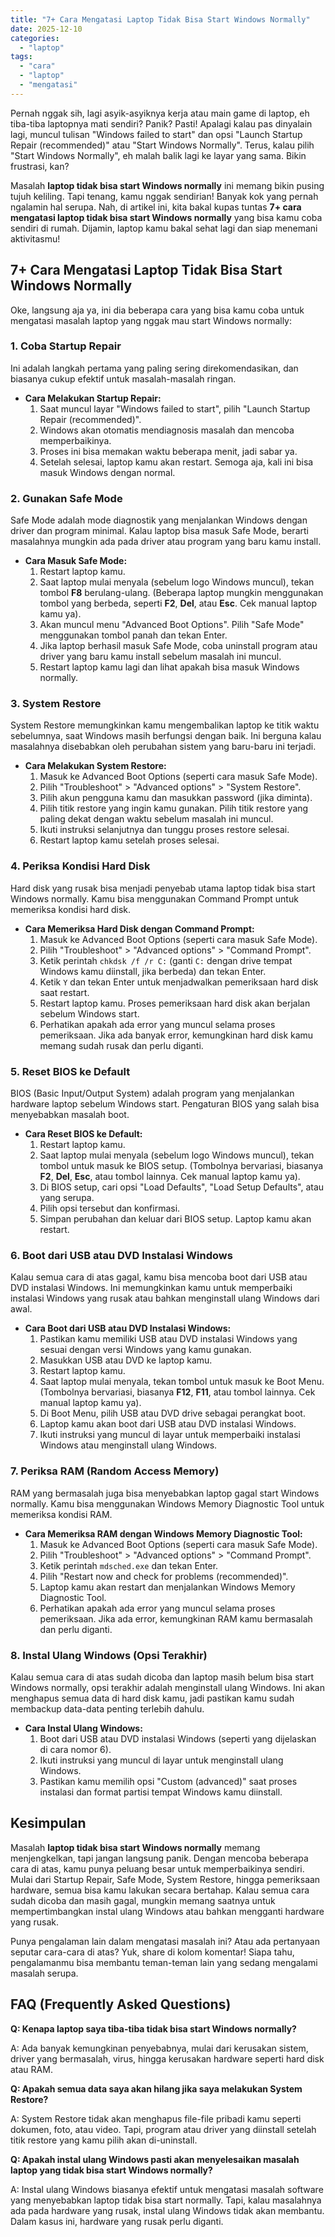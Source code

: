 ```yaml
---
title: "7+ Cara Mengatasi Laptop Tidak Bisa Start Windows Normally"
date: 2025-12-10
categories: 
  - "laptop"
tags: 
  - "cara"
  - "laptop"
  - "mengatasi"
---
```


Pernah nggak sih, lagi asyik-asyiknya kerja atau main game di laptop, eh tiba-tiba laptopnya mati sendiri? Panik? Pasti! Apalagi kalau pas dinyalain lagi, muncul tulisan "Windows failed to start" dan opsi "Launch Startup Repair (recommended)" atau "Start Windows Normally". Terus, kalau pilih "Start Windows Normally", eh malah balik lagi ke layar yang sama. Bikin frustrasi, kan?

Masalah **laptop tidak bisa start Windows normally** ini memang bikin pusing tujuh keliling. Tapi tenang, kamu nggak sendirian! Banyak kok yang pernah ngalamin hal serupa. Nah, di artikel ini, kita bakal kupas tuntas **7+ cara mengatasi laptop tidak bisa start Windows normally** yang bisa kamu coba sendiri di rumah. Dijamin, laptop kamu bakal sehat lagi dan siap menemani aktivitasmu!

## 7+ Cara Mengatasi Laptop Tidak Bisa Start Windows Normally

Oke, langsung aja ya, ini dia beberapa cara yang bisa kamu coba untuk mengatasi masalah laptop yang nggak mau start Windows normally:

### 1\. Coba Startup Repair

Ini adalah langkah pertama yang paling sering direkomendasikan, dan biasanya cukup efektif untuk masalah-masalah ringan.

- **Cara Melakukan Startup Repair:**
    1. Saat muncul layar "Windows failed to start", pilih "Launch Startup Repair (recommended)".
    2. Windows akan otomatis mendiagnosis masalah dan mencoba memperbaikinya.
    3. Proses ini bisa memakan waktu beberapa menit, jadi sabar ya.
    4. Setelah selesai, laptop kamu akan restart. Semoga aja, kali ini bisa masuk Windows dengan normal.

### 2\. Gunakan Safe Mode

Safe Mode adalah mode diagnostik yang menjalankan Windows dengan driver dan program minimal. Kalau laptop bisa masuk Safe Mode, berarti masalahnya mungkin ada pada driver atau program yang baru kamu install.

- **Cara Masuk Safe Mode:**
    1. Restart laptop kamu.
    2. Saat laptop mulai menyala (sebelum logo Windows muncul), tekan tombol **F8** berulang-ulang. (Beberapa laptop mungkin menggunakan tombol yang berbeda, seperti **F2**, **Del**, atau **Esc**. Cek manual laptop kamu ya).
    3. Akan muncul menu "Advanced Boot Options". Pilih "Safe Mode" menggunakan tombol panah dan tekan Enter.
    4. Jika laptop berhasil masuk Safe Mode, coba uninstall program atau driver yang baru kamu install sebelum masalah ini muncul.
    5. Restart laptop kamu lagi dan lihat apakah bisa masuk Windows normally.

### 3\. System Restore

System Restore memungkinkan kamu mengembalikan laptop ke titik waktu sebelumnya, saat Windows masih berfungsi dengan baik. Ini berguna kalau masalahnya disebabkan oleh perubahan sistem yang baru-baru ini terjadi.

- **Cara Melakukan System Restore:**
    1. Masuk ke Advanced Boot Options (seperti cara masuk Safe Mode).
    2. Pilih "Troubleshoot" > "Advanced options" > "System Restore".
    3. Pilih akun pengguna kamu dan masukkan password (jika diminta).
    4. Pilih titik restore yang ingin kamu gunakan. Pilih titik restore yang paling dekat dengan waktu sebelum masalah ini muncul.
    5. Ikuti instruksi selanjutnya dan tunggu proses restore selesai.
    6. Restart laptop kamu setelah proses selesai.

### 4\. Periksa Kondisi Hard Disk

Hard disk yang rusak bisa menjadi penyebab utama laptop tidak bisa start Windows normally. Kamu bisa menggunakan Command Prompt untuk memeriksa kondisi hard disk.

- **Cara Memeriksa Hard Disk dengan Command Prompt:**
    1. Masuk ke Advanced Boot Options (seperti cara masuk Safe Mode).
    2. Pilih "Troubleshoot" > "Advanced options" > "Command Prompt".
    3. Ketik perintah `chkdsk /f /r C:` (ganti `C:` dengan drive tempat Windows kamu diinstall, jika berbeda) dan tekan Enter.
    4. Ketik `Y` dan tekan Enter untuk menjadwalkan pemeriksaan hard disk saat restart.
    5. Restart laptop kamu. Proses pemeriksaan hard disk akan berjalan sebelum Windows start.
    6. Perhatikan apakah ada error yang muncul selama proses pemeriksaan. Jika ada banyak error, kemungkinan hard disk kamu memang sudah rusak dan perlu diganti.

### 5\. Reset BIOS ke Default

BIOS (Basic Input/Output System) adalah program yang menjalankan hardware laptop sebelum Windows start. Pengaturan BIOS yang salah bisa menyebabkan masalah boot.

- **Cara Reset BIOS ke Default:**
    1. Restart laptop kamu.
    2. Saat laptop mulai menyala (sebelum logo Windows muncul), tekan tombol untuk masuk ke BIOS setup. (Tombolnya bervariasi, biasanya **F2**, **Del**, **Esc**, atau tombol lainnya. Cek manual laptop kamu ya).
    3. Di BIOS setup, cari opsi "Load Defaults", "Load Setup Defaults", atau yang serupa.
    4. Pilih opsi tersebut dan konfirmasi.
    5. Simpan perubahan dan keluar dari BIOS setup. Laptop kamu akan restart.

### 6\. Boot dari USB atau DVD Instalasi Windows

Kalau semua cara di atas gagal, kamu bisa mencoba boot dari USB atau DVD instalasi Windows. Ini memungkinkan kamu untuk memperbaiki instalasi Windows yang rusak atau bahkan menginstall ulang Windows dari awal.

- **Cara Boot dari USB atau DVD Instalasi Windows:**
    1. Pastikan kamu memiliki USB atau DVD instalasi Windows yang sesuai dengan versi Windows yang kamu gunakan.
    2. Masukkan USB atau DVD ke laptop kamu.
    3. Restart laptop kamu.
    4. Saat laptop mulai menyala, tekan tombol untuk masuk ke Boot Menu. (Tombolnya bervariasi, biasanya **F12**, **F11**, atau tombol lainnya. Cek manual laptop kamu ya).
    5. Di Boot Menu, pilih USB atau DVD drive sebagai perangkat boot.
    6. Laptop kamu akan boot dari USB atau DVD instalasi Windows.
    7. Ikuti instruksi yang muncul di layar untuk memperbaiki instalasi Windows atau menginstall ulang Windows.

### 7\. Periksa RAM (Random Access Memory)

RAM yang bermasalah juga bisa menyebabkan laptop gagal start Windows normally. Kamu bisa menggunakan Windows Memory Diagnostic Tool untuk memeriksa kondisi RAM.

- **Cara Memeriksa RAM dengan Windows Memory Diagnostic Tool:**
    1. Masuk ke Advanced Boot Options (seperti cara masuk Safe Mode).
    2. Pilih "Troubleshoot" > "Advanced options" > "Command Prompt".
    3. Ketik perintah `mdsched.exe` dan tekan Enter.
    4. Pilih "Restart now and check for problems (recommended)".
    5. Laptop kamu akan restart dan menjalankan Windows Memory Diagnostic Tool.
    6. Perhatikan apakah ada error yang muncul selama proses pemeriksaan. Jika ada error, kemungkinan RAM kamu bermasalah dan perlu diganti.

### 8\. Instal Ulang Windows (Opsi Terakhir)

Kalau semua cara di atas sudah dicoba dan laptop masih belum bisa start Windows normally, opsi terakhir adalah menginstall ulang Windows. Ini akan menghapus semua data di hard disk kamu, jadi pastikan kamu sudah membackup data-data penting terlebih dahulu.

- **Cara Instal Ulang Windows:**
    1. Boot dari USB atau DVD instalasi Windows (seperti yang dijelaskan di cara nomor 6).
    2. Ikuti instruksi yang muncul di layar untuk menginstall ulang Windows.
    3. Pastikan kamu memilih opsi "Custom (advanced)" saat proses instalasi dan format partisi tempat Windows kamu diinstall.

## Kesimpulan

Masalah **laptop tidak bisa start Windows normally** memang menjengkelkan, tapi jangan langsung panik. Dengan mencoba beberapa cara di atas, kamu punya peluang besar untuk memperbaikinya sendiri. Mulai dari Startup Repair, Safe Mode, System Restore, hingga pemeriksaan hardware, semua bisa kamu lakukan secara bertahap. Kalau semua cara sudah dicoba dan masih gagal, mungkin memang saatnya untuk mempertimbangkan instal ulang Windows atau bahkan mengganti hardware yang rusak.

Punya pengalaman lain dalam mengatasi masalah ini? Atau ada pertanyaan seputar cara-cara di atas? Yuk, share di kolom komentar! Siapa tahu, pengalamanmu bisa membantu teman-teman lain yang sedang mengalami masalah serupa.

## FAQ (Frequently Asked Questions)

**Q: Kenapa laptop saya tiba-tiba tidak bisa start Windows normally?**

A: Ada banyak kemungkinan penyebabnya, mulai dari kerusakan sistem, driver yang bermasalah, virus, hingga kerusakan hardware seperti hard disk atau RAM.

**Q: Apakah semua data saya akan hilang jika saya melakukan System Restore?**

A: System Restore tidak akan menghapus file-file pribadi kamu seperti dokumen, foto, atau video. Tapi, program atau driver yang diinstall setelah titik restore yang kamu pilih akan di-uninstall.

**Q: Apakah instal ulang Windows pasti akan menyelesaikan masalah laptop yang tidak bisa start Windows normally?**

A: Instal ulang Windows biasanya efektif untuk mengatasi masalah software yang menyebabkan laptop tidak bisa start normally. Tapi, kalau masalahnya ada pada hardware yang rusak, instal ulang Windows tidak akan membantu. Dalam kasus ini, hardware yang rusak perlu diganti.
